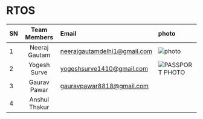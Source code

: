 # RTOS

|SN| Team Members | Email | photo |
|:---|:----:|:---| :---- | 
| 1|Neeraj Gautam| neerajgautamdelhi1@gmail.com | ![photo](https://user-images.githubusercontent.com/98866993/159467383-85bdff2a-0f9e-4493-aa8c-18982fafa74a.JPG) |
|2|Yogesh Surve| yogeshsurve1410@gmail.com | ![PASSPORT PHOTO](https://user-images.githubusercontent.com/83902823/159483435-f2dad295-f182-4bd7-a335-38136e469546.jpg)   |
|3|Gaurav Pawar| gauravpawar8818@gmail.com |     |
|4|Anshul Thakur|       |     |

